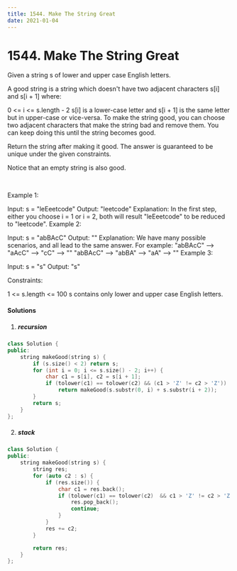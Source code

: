 ```yaml
---
title: 1544. Make The String Great
date: 2021-01-04
---
```

# 1544. Make The String Great
Given a string s of lower and upper case English letters.

A good string is a string which doesn't have two adjacent characters s[i] and s[i + 1] where:

0 <= i <= s.length - 2
s[i] is a lower-case letter and s[i + 1] is the same letter but in upper-case or vice-versa.
To make the string good, you can choose two adjacent characters that make the string bad and remove them. You can keep doing this until the string becomes good.

Return the string after making it good. The answer is guaranteed to be unique under the given constraints.

Notice that an empty string is also good.

 

Example 1:

Input: s = "leEeetcode"
Output: "leetcode"
Explanation: In the first step, either you choose i = 1 or i = 2, both will result "leEeetcode" to be reduced to "leetcode".
Example 2:

Input: s = "abBAcC"
Output: ""
Explanation: We have many possible scenarios, and all lead to the same answer. For example:
"abBAcC" --> "aAcC" --> "cC" --> ""
"abBAcC" --> "abBA" --> "aA" --> ""
Example 3:

Input: s = "s"
Output: "s"
 

Constraints:

1 <= s.length <= 100
s contains only lower and upper case English letters.

#### Solutions

1. ##### recursion

```cpp
class Solution {
public:
    string makeGood(string s) {
        if (s.size() < 2) return s;
        for (int i = 0; i <= s.size() - 2; i++) {
            char c1 = s[i], c2 = s[i + 1];
            if (tolower(c1) == tolower(c2) && (c1 > 'Z' != c2 > 'Z'))
                return makeGood(s.substr(0, i) + s.substr(i + 2));
        }
        return s;
    }
};
```

2. ##### stack

```cpp
class Solution {
public:
    string makeGood(string s) {
        string res;
        for (auto c2 : s) {
            if (res.size()) {
                char c1 = res.back();
                if (tolower(c1) == tolower(c2)  && c1 > 'Z' != c2 > 'Z') {
                    res.pop_back();
                    continue;
                }
            }
            res += c2;
        }

        return res;
    }
};
```